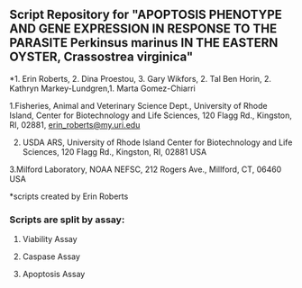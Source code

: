 ## Script Repository for "APOPTOSIS PHENOTYPE AND GENE EXPRESSION IN RESPONSE TO THE PARASITE Perkinsus marinus IN THE EASTERN OYSTER, Crassostrea virginica"
*1. Erin Roberts, 2. Dina Proestou, 3. Gary Wikfors, 2. Tal Ben Horin, 2. Kathryn Markey-Lundgren,1.  Marta Gomez-Chiarri 

1.Fisheries, Animal and Veterinary Science Dept., University of Rhode Island, Center for Biotechnology and Life Sciences, 120 Flagg Rd., Kingston, RI, 02881, erin_roberts@my.uri.edu

2. USDA ARS, University of Rhode Island Center for Biotechnology and Life Sciences, 120 Flagg 	Rd., Kingston, RI, 02881 USA

3.Milford Laboratory, NOAA NEFSC, 212 Rogers Ave., Millford, CT, 06460 USA

*scripts created by Erin Roberts

### Scripts are split by assay: 

1. Viability Assay

2. Caspase Assay

3. Apoptosis Assay


